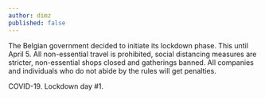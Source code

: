 ```yaml
---
author: dimz
published: false
---
```


The Belgian government decided to initiate its lockdown phase. This until April 5.
All non-essential travel is prohibited, social distancing measures are stricter, non-essential shops closed and gatherings banned. All companies and individuals who do not abide by the rules will get penalties.

COVID-19. Lockdown day #1.
